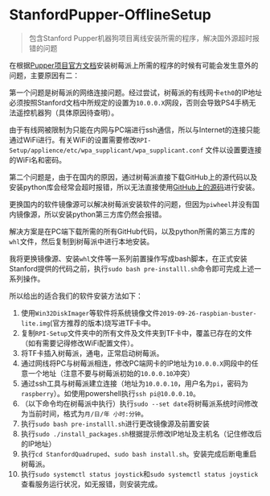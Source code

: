 # StanfordPupper-OfflineSetup
> 包含Stanford Pupper机器狗项目离线安装所需的程序，解决国外源超时报错的问题

在根据[Pupper项目官方文档](https://pupper.readthedocs.io/en/latest/guide/software_installation.html)安装树莓派上所需的程序的时候有可能会发生意外的问题，主要原因有二：

第一个问题是树莓派的网络连接问题。经过尝试，树莓派的有线网卡`eth0`的IP地址必须按照Stanford文档中所规定的设置为`10.0.0.X`网段，否则会导致PS4手柄无法遥控机器狗（具体原因待查明）。

由于有线网被限制为只能在内网与PC端进行ssh通信，所以与Internet的连接只能通过WiFi进行。有关WiFi的设置需要修改`RPI-Setup/applience/etc/wpa_supplicant/wpa_supplicant.conf` 文件以设置要连接的WiFi名和密码。

第二个问题是，由于在国内的原因，通过树莓派直接下载GitHub上的源代码以及安装python库会经常会超时报错，所以无法直接使用[GitHub上的源码](https://github.com/stanfordroboticsclub/StanfordQuadruped)进行安装。

更换国内的软件镜像源可以解决树莓派安装软件的问题，但因为`piwheel`并没有国内镜像源，所以安装python第三方库仍然会报错。

解决方案是在PC端下载所需的所有GitHub代码，以及python所需的第三方库的`whl`文件，然后复制到树莓派中进行本地安装。

我将更换镜像源、安装`whl`文件等一系列前置操作写成bash脚本，在正式安装Stanford提供的代码之前，执行`sudo bash pre-installl.sh`命令即可完成上述一系列操作。

所以给出的适合我们的软件安装方法如下：
1. 使用`Win32DiskImager`等软件将系统镜像文件`2019-09-26-raspbian-buster-lite.img`(官方推荐的版本)烧写进TF卡中。
2. 复制`RPI-Setup`文件夹中的所有文件及文件夹到TF卡中，覆盖已存在的文件（如有需要记得修改WiFi配置文件）。
3. 将TF卡插入树莓派，通电，正常启动树莓派。
4. 通过网线将PC与树莓派相连，修改PC端网卡的IP地址为`10.0.0.X`网段中的任意一个地址（注意不要与树莓派初始的`10.0.0.10`冲突）
5. 通过ssh工具与树莓派建立连接（地址为`10.0.0.10`，用户名为`pi`，密码为`raspberry`）。如使用powershell执行`ssh pi@10.0.0.10`。
6. （以下命令均在树莓派中执行）执行`sudo --set date`将树莓派系统时间修改为当前时间，格式为`月/日/年 小时:分钟`。
7. 执行`sudo bash pre-installl.sh`进行更改镜像源及前置安装
8. 执行`sudo ./install_packages.sh`根据提示修改IP地址及主机名（记住修改后的IP地址）
9. 执行`cd StanfordQuadruped`、`sudo bash install.sh`。安装完成后断电重启树莓派。
10. 执行`sudo systemctl status joystick`和`sudo systemctl status joystick`查看服务运行状况，如无报错，则安装完成。 
